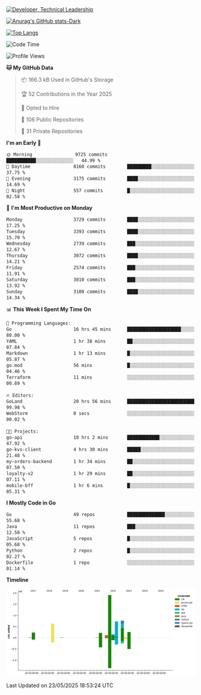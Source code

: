 <div>
  <a href="https://www.linkedin.com/in/arielpineiro/" target="_blank" rel="nofollow noopener noreferrer">
    <img src="https://img.shields.io/badge/-LinkedIn-%230077B5?style=for-the-badge&logo=linkedin&logoColor=white" alt="Developer, Technical Leadership" title="Ariel Piñeiro">
  </a>
</div>

[![Anurag's GitHub stats-Dark](https://github-readme-stats.vercel.app/api?username=arielsrv&show_icons=true&theme=dark#gh-dark-mode-only)](https://github.com/anuraghazra/github-readme-stats#gh-dark-mode-only)

[![Top Langs](https://github-readme-stats.vercel.app/api/top-langs/?username=arielsrv&layout=compact&langs_count=10&theme=dark#gh-dark-mode-only)](https://github.com/anuraghazra/github-readme-stats&theme=dark#gh-dark-mode-only)

<!--START_SECTION:waka-->
![Code Time](http://img.shields.io/badge/Code%20Time-1%2C286%20hrs%206%20mins-blue)

![Profile Views](http://img.shields.io/badge/Profile%20Views-0-blue)

**🐱 My GitHub Data** 

> 📦 166.3 kB Used in GitHub's Storage 
 > 
> 🏆 52 Contributions in the Year 2025
 > 
> 💼 Opted to Hire
 > 
> 📜 106 Public Repositories 
 > 
> 🔑 31 Private Repositories 
 > 
**I'm an Early 🐤** 

```text
🌞 Morning                9725 commits        ███████████░░░░░░░░░░░░░░   44.99 % 
🌆 Daytime                8160 commits        █████████░░░░░░░░░░░░░░░░   37.75 % 
🌃 Evening                3175 commits        ████░░░░░░░░░░░░░░░░░░░░░   14.69 % 
🌙 Night                  557 commits         █░░░░░░░░░░░░░░░░░░░░░░░░   02.58 % 
```
📅 **I'm Most Productive on Monday** 

```text
Monday                   3729 commits        ████░░░░░░░░░░░░░░░░░░░░░   17.25 % 
Tuesday                  3393 commits        ████░░░░░░░░░░░░░░░░░░░░░   15.70 % 
Wednesday                2739 commits        ███░░░░░░░░░░░░░░░░░░░░░░   12.67 % 
Thursday                 3072 commits        ████░░░░░░░░░░░░░░░░░░░░░   14.21 % 
Friday                   2574 commits        ███░░░░░░░░░░░░░░░░░░░░░░   11.91 % 
Saturday                 3010 commits        ███░░░░░░░░░░░░░░░░░░░░░░   13.92 % 
Sunday                   3100 commits        ████░░░░░░░░░░░░░░░░░░░░░   14.34 % 
```


📊 **This Week I Spent My Time On** 

```text
💬 Programming Languages: 
Go                       16 hrs 45 mins      ████████████████████░░░░░   80.00 % 
YAML                     1 hr 38 mins        ██░░░░░░░░░░░░░░░░░░░░░░░   07.84 % 
Markdown                 1 hr 13 mins        █░░░░░░░░░░░░░░░░░░░░░░░░   05.87 % 
go.mod                   56 mins             █░░░░░░░░░░░░░░░░░░░░░░░░   04.46 % 
Terraform                11 mins             ░░░░░░░░░░░░░░░░░░░░░░░░░   00.89 % 

🔥 Editors: 
GoLand                   20 hrs 56 mins      █████████████████████████   99.98 % 
WebStorm                 0 secs              ░░░░░░░░░░░░░░░░░░░░░░░░░   00.02 % 

🐱‍💻 Projects: 
go-api                   10 hrs 2 mins       ████████████░░░░░░░░░░░░░   47.92 % 
go-kvs-client            4 hrs 30 mins       █████░░░░░░░░░░░░░░░░░░░░   21.48 % 
my-orders-backend        1 hr 34 mins        ██░░░░░░░░░░░░░░░░░░░░░░░   07.50 % 
loyalty-v2               1 hr 29 mins        ██░░░░░░░░░░░░░░░░░░░░░░░   07.11 % 
mobile-bff               1 hr 6 mins         █░░░░░░░░░░░░░░░░░░░░░░░░   05.31 % 
```

**I Mostly Code in Go** 

```text
Go                       49 repos            ██████████████░░░░░░░░░░░   55.68 % 
Java                     11 repos            ███░░░░░░░░░░░░░░░░░░░░░░   12.50 % 
JavaScript               5 repos             █░░░░░░░░░░░░░░░░░░░░░░░░   05.68 % 
Python                   2 repos             █░░░░░░░░░░░░░░░░░░░░░░░░   02.27 % 
Dockerfile               1 repo              ░░░░░░░░░░░░░░░░░░░░░░░░░   01.14 % 
```



**Timeline**

![Lines of Code chart](https://raw.githubusercontent.com/arielsrv/arielsrv/main/assets/bar_graph.png)


 Last Updated on 23/05/2025 18:53:24 UTC
<!--END_SECTION:waka-->
